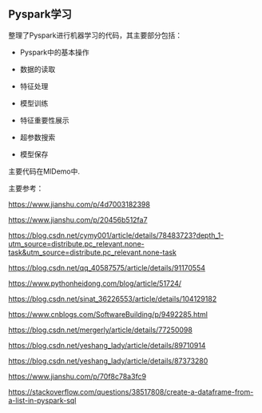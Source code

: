 ## Pyspark学习

整理了Pyspark进行机器学习的代码，其主要部分包括：


* Pyspark中的基本操作

* 数据的读取

* 特征处理

* 模型训练

* 特征重要性展示

* 超参数搜索

* 模型保存

主要代码在MlDemo中.

主要参考：

https://www.jianshu.com/p/4d7003182398

https://www.jianshu.com/p/20456b512fa7

https://blog.csdn.net/cymy001/article/details/78483723?depth_1-utm_source=distribute.pc_relevant.none-task&utm_source=distribute.pc_relevant.none-task

https://blog.csdn.net/qq_40587575/article/details/91170554

https://www.pythonheidong.com/blog/article/51724/

https://blog.csdn.net/sinat_36226553/article/details/104129182

https://www.cnblogs.com/SoftwareBuilding/p/9492285.html

https://blog.csdn.net/mergerly/article/details/77250098

https://blog.csdn.net/yeshang_lady/article/details/89710914

https://blog.csdn.net/yeshang_lady/article/details/87373280

https://www.jianshu.com/p/70f8c78a3fc9

https://stackoverflow.com/questions/38517808/create-a-dataframe-from-a-list-in-pyspark-sql


